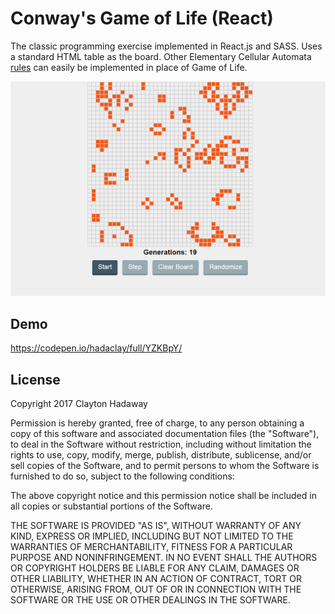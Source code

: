 # Conway's Game of Life (React)
The classic programming exercise implemented in React.js and SASS. Uses a standard HTML table as the board. Other Elementary Cellular Automata [rules](http://mathworld.wolfram.com/ElementaryCellularAutomaton.html) can easily be implemented in place of Game of Life.

![Screenshot](/screenshot.png?raw=true)

## Demo
https://codepen.io/hadaclay/full/YZKBpY/

## License
Copyright 2017 Clayton Hadaway

Permission is hereby granted, free of charge, to any person obtaining a copy of this software and associated documentation files (the "Software"), to deal in the Software without restriction, including without limitation the rights to use, copy, modify, merge, publish, distribute, sublicense, and/or sell copies of the Software, and to permit persons to whom the Software is furnished to do so, subject to the following conditions:

The above copyright notice and this permission notice shall be included in all copies or substantial portions of the Software.

THE SOFTWARE IS PROVIDED "AS IS", WITHOUT WARRANTY OF ANY KIND, EXPRESS OR IMPLIED, INCLUDING BUT NOT LIMITED TO THE WARRANTIES OF MERCHANTABILITY, FITNESS FOR A PARTICULAR PURPOSE AND NONINFRINGEMENT. IN NO EVENT SHALL THE AUTHORS OR COPYRIGHT HOLDERS BE LIABLE FOR ANY CLAIM, DAMAGES OR OTHER LIABILITY, WHETHER IN AN ACTION OF CONTRACT, TORT OR OTHERWISE, ARISING FROM, OUT OF OR IN CONNECTION WITH THE SOFTWARE OR THE USE OR OTHER DEALINGS IN THE SOFTWARE.
